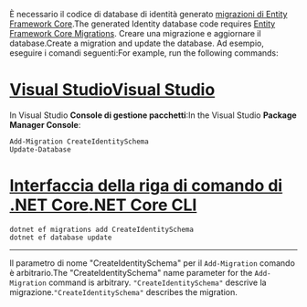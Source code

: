 <span data-ttu-id="24d19-101">È necessario il codice di database di identità generato [migrazioni di Entity Framework Core](/ef/core/managing-schemas/migrations/).</span><span class="sxs-lookup"><span data-stu-id="24d19-101">The generated Identity database code requires [Entity Framework Core Migrations](/ef/core/managing-schemas/migrations/).</span></span> <span data-ttu-id="24d19-102">Creare una migrazione e aggiornare il database.</span><span class="sxs-lookup"><span data-stu-id="24d19-102">Create a migration and update the database.</span></span> <span data-ttu-id="24d19-103">Ad esempio, eseguire i comandi seguenti:</span><span class="sxs-lookup"><span data-stu-id="24d19-103">For example, run the following commands:</span></span>

# <a name="visual-studiotabvisual-studio"></a>[<span data-ttu-id="24d19-104">Visual Studio</span><span class="sxs-lookup"><span data-stu-id="24d19-104">Visual Studio</span></span>](#tab/visual-studio)

<span data-ttu-id="24d19-105">In Visual Studio **Console di gestione pacchetti**:</span><span class="sxs-lookup"><span data-stu-id="24d19-105">In the Visual Studio **Package Manager Console**:</span></span>

```PMC
Add-Migration CreateIdentitySchema
Update-Database
```

# <a name="net-core-clitabnetcore-cli"></a>[<span data-ttu-id="24d19-106">Interfaccia della riga di comando di .NET Core</span><span class="sxs-lookup"><span data-stu-id="24d19-106">.NET Core CLI</span></span>](#tab/netcore-cli)

```cli
dotnet ef migrations add CreateIdentitySchema
dotnet ef database update
```

---

<span data-ttu-id="24d19-107">Il parametro di nome "CreateIdentitySchema" per il `Add-Migration` comando è arbitrario.</span><span class="sxs-lookup"><span data-stu-id="24d19-107">The "CreateIdentitySchema" name parameter for the `Add-Migration` command is arbitrary.</span></span> <span data-ttu-id="24d19-108">`"CreateIdentitySchema"` descrive la migrazione.</span><span class="sxs-lookup"><span data-stu-id="24d19-108">`"CreateIdentitySchema"` describes the migration.</span></span>

